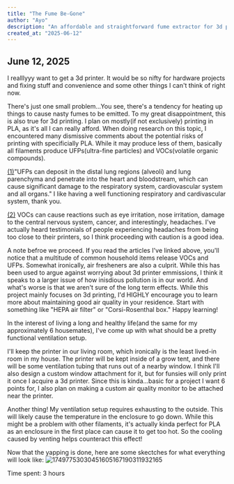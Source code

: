 ```yaml
---
title: "The Fume Be-Gone"
author: "Ayo"
description: "An affordable and straightforward fume extractor for 3d printing"
created_at: "2025-06-12"
---
```


## June 12, 2025
I realllyyy want to get a 3d printer. It would be so nifty for hardware projects and fixing stuff and convenience and some other things I can't think of right now.

There's just one small problem...You see, there's a tendency for heating up things to cause nasty fumes to be emitted. To my great disappointment, this is also true for 3d printing. I plan on mostly(if not exclusively) printing in PLA, as it's all I can really afford. When doing research on this topic, I encountered many dismissive comments about the potential risks of printing with specificially PLA. While it may produce less of them, basically all filaments produce UFPs(ultra-fine particles) and VOCs(volatile organic compounds).

[(1)](https://pmc.ncbi.nlm.nih.gov/articles/PMC7156368/)"UFPs can deposit in the distal lung regions (alveoli) and lung parenchyma and penetrate into the heart and bloodstream, which can cause significant damage to the respiratory system, cardiovascular system and all organs." I like having a well functioning respiratory and cardivascular system, thank you.

[(2)](https://www.epa.gov/indoor-air-quality-iaq/volatile-organic-compounds-impact-indoor-air-quality) VOCs can cause reactions such as eye irritation, nose irritation, damage to the central nervous system, cancer, and interestingly, headaches. I've actually heard testimonials of people experiencing headaches from being too close to their printers, so I think proceeding with caution is a good idea.

A note befroe we proceed. If you read the articles I've linked above, you'll notice that a multitude of common household items release VOCs and UFPs. Somewhat ironically, air fresheners are also a culprit. While this has been used to argue against worrying about 3d printer emmissions, I think it speaks to a larger issue of how inisdious pollution is in our world. And what's worse is that we aren't sure of the long term effects. While this project mainly focuses on 3d printing, I'd HIGHLY encourage you to learn more about maintaining good air quality in your residence. Start with something like "HEPA air filter" or "Corsi-Rosenthal box." Happy learning!

In the interest of living a long and healthy life(and the same for my approximately 6 housemates), I've come up with what should be a pretty functional ventilation setup.

I'll keep the printer in our living room, which ironically is the least lived-in room in my house. The printer will be kept inside of a grow tent, and there will be some ventilation tubing that runs out of a nearby window. I think I'll also design a custom window attachment for it, but for funsies will only print it once I acquire a 3d printer. Since this is kinda...basic for a project I want 6 points for, I also plan on making a custom air quality monitor to be attached near the printer.

Another thing! My ventilation setup requires exhausting to the outside. This will likely cause the temperature in the enclosure to go down. While this might be a problem with other filaments, it's actually kinda perfect for PLA as an enclosure in the first place can cause it to get too hot. So the cooling caused by venting helps counteract this effect!

Now that the yapping is done, here are some skectches for what everything will look like:
![17497753030451605167190311932165](https://github.com/user-attachments/assets/ba623f95-9bcb-4aed-8c7e-ea9f75b586dc)

Time spent: 3 hours

